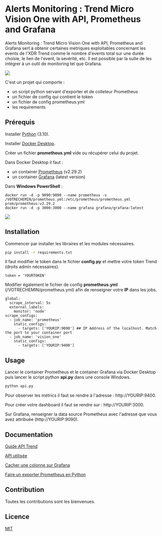 # Alerts Monitoring : Trend Micro Vision One with API, Prometheus and Grafana

Alerts Monitoring : Trend Micro Vision One with API, Prometheus and Grafana sert à obtenir certaines metriques exploitables concernant les events de l'XDR Trend comme le nombre d'events total sur une durée choisie, le lien de l'event, la sevérité, etc. Il est possible par la suite de les intégrer à un outil de monitoring tel que Grafana. 

![](https://github.com/vandaref/trend-micro-vision-one-alert-monitoring/blob/main/grafana_dashboard.PNG)

C'est un projet qui comporte :
  - un script python servant d'exporter et de colleteur Prometheus 
  - un fichier de config qui contient le token
  - un fichier de config prometheus.yml 
  - les requirements

## Prérequis
Installer [Python](https://apps.microsoft.com/store/detail/python-310/9PJPW5LDXLZ5) (3.10).

Installer [Docker Desktop](https://www.docker.com/products/docker-desktop/).

Créer un fichier **prometheus.yml** vide ou récupérer celui du projet.

Dans Docker Desktop il faut :
  - un container [Prometheus](https://prometheus.io/) (v2.29.2)
  - un container [Grafana](https://grafana.com/) (latest version)

Dans **Windows PowerShell** :
```
docker run -d -p 9090:9090 --name prometheus -v /VOTRECHEMIN/prometheus.yml:/etc/prometheus/prometheus.yml prom/prometheus:v2.29.2
docker run -d -p 3000:3000 --name grafana grafana/grafana:latest
```
![](https://github.com/vandaref/trend-micro-vision-one-alert-monitoring/blob/main/docker_desktop.PNG)
## Installation

Commencer par installer les libraires et les modules nécessaires.

```bash
pip install -r requirements.txt
```
Il faut modifier le token dans le fichier **config.py** et mettre votre token Trend (droits admin nécessaires).

`token = 'YOURTOKEN'`

Modifier également le fichier de config **prometheus.yml** (/VOTRECHEMIN/prometheus.yml) afin de renseigner votre **IP** dans les jobs. 

```
global:
  scrape_interval: 5s
  external_labels:
    monitor: 'node'
scrape_configs:
  - job_name: 'prometheus'
    static_configs:
      - targets: ['YOURIP:9090'] ## IP Address of the localhost. Match the port to your container port
  - job_name: 'vision_one'
    static_configs:
      - targets: ['YOURIP:9400']
```

## Usage
Lancer le container Prometheus et le container Grafana via Docker Desktop puis lancer le script python **api.py** dans une console Windows.

```python
python api.py
```

Pour observer les métrics il faut se rendre à l'adresse : http://YOURIP:9400.

Pour créer votre dashboard il faut se rendre sur : http://YOURIP:3000.

Sur Grafana, renseigner la data source Prometheus avec l'adresse que vous avez attribuée (http://YOURIP:9090). 

## Documentation
[Guide API Trend](https://automation.trendmicro.com/xdr/Guides/First-Steps-Toward-Using-the-APIs)

[API utilisée](https://automation.trendmicro.com/xdr/api-beta)

[Cacher une colonne sur Grafana](https://community.grafana.com/t/hide-column-in-table-in-v8-0/49040/7)

[Faire un exporter Prometheus en Python](https://www.dadall.info/article643/comment-prendre-un-peu-de-python-pour-faire-un-exporter-prometheus)

## Contribution

Toutes les contributions sont les bienvenues.

## Licence

[MIT](https://choosealicense.com/licenses/mit/)
